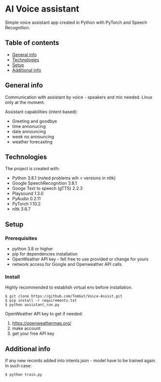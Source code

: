 # AI Voice assistant

Simple voice assistant app created in Python with PyTorch and Speech Recognition.

## Table of contents

* [General info](#general-info)
* [Technologies](#technologies)
* [Setup](#setup)
* [Additional info](#additional-info)

## General info

Communication with assistant by voice - speakers and mic needed.
Linux only at the moment.

Assistant capabilities (intent based):

* Greeting and goodbye
* time annonucing
* date announcing
* week no announcing
* weather forecasting

## Technologies

The project is created with:
* Python 3.8.1 (noted problems wih < versions in nltk)
* Google SpeechRecognition 3.8.1
* Googe Text to speech (gTTS) 2.2.3
* Playsound 1.3.0
* PyAudio 0.2.11
* PyTorch 1.10.2
* nltk 3.6.7


## Setup

### Prerequisites

* python 3.8 or higher
* pip for dependencies installation
* OpenWeather API key - fell free to use provided or change for yours
* network access for Google and Openweather API calls

### Install
Highly recommended to establish virtual env before installation.

```
$ git clone https://github.com/TomGut/Voice-Assist.git
$ pip install -r requirements.txt
$ python assistant_run.py
```

OpenWeather API key to get if needed:

1. https://openweathermap.org/
2. make account
3. get your free API key



## Additional info

If any new records added into intents.json - model have to be trained again.
In such case:

```
$ python train.py
```